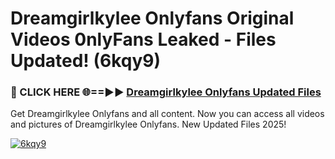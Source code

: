 # Dreamgirlkylee Onlyfans Original Videos 0nlyFans Leaked - Files Updated! (6kqy9)

<h3>🔴 CLICK HERE 🌐==►► <a href="https://tinyurl.com/ehrbuxhb" rel="nofollow">Dreamgirlkylee Onlyfans Updated Files</a></h3>

Get Dreamgirlkylee Onlyfans and all content. Now you can access all videos and pictures of Dreamgirlkylee Onlyfans. New Updated Files 2025!

[![6kqy9](https://i.imgur.com/lVYEuWS.gif)](https://tinyurl.com/ehrbuxhb)
